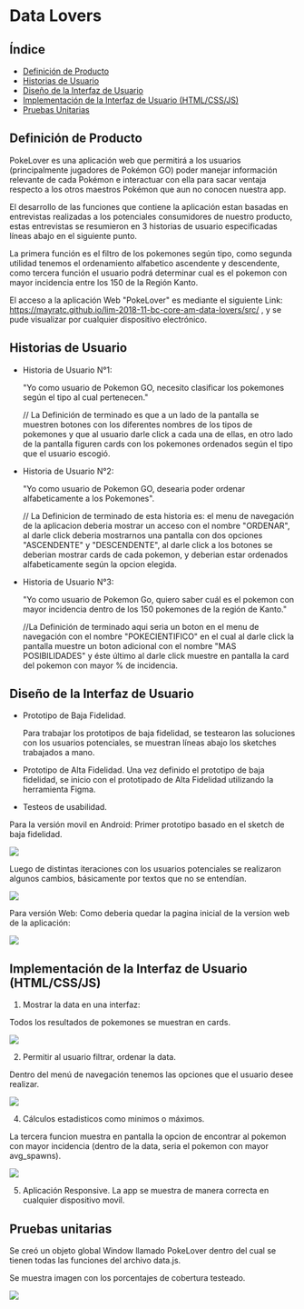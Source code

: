 # Data Lovers

## Índice

* [Definición de Producto](#Definición-de-Producto)
* [Historias de Usuario](#Historias-de-Usuario)
* [Diseño de la Interfaz de Usuario](#Diseño-de-la-Interfaz-de-Usuario)
* [Implementación de la Interfaz de Usuario (HTML/CSS/JS)](#Implementación-de-la-Interfaz-de-Usuario-(HTML/CSS/JS))
* [Pruebas Unitarias](#Pruebas-Unitarias)

## Definición de Producto

PokeLover es una aplicación web que permitirá a los usuarios (principalmente jugadores de Pokémon GO) poder manejar información relevante de cada Pokémon e interactuar con ella para sacar ventaja respecto a los otros maestros Pokémon que aun no conocen nuestra app.

El desarrollo de las funciones que contiene la aplicación estan basadas en entrevistas realizadas a los potenciales consumidores de nuestro producto, estas entrevistas se resumieron en 3 historias de usuario especificadas líneas abajo en el siguiente punto.

La primera función es el filtro de los pokemones según tipo, como segunda utilidad tenemos el ordenamiento alfabetico ascendente y descendente, como tercera función el usuario podrá determinar cual es el pokemon con mayor incidencia entre los 150 de la Región Kanto.

El acceso a la aplicación Web "PokeLover" es mediante el siguiente Link: https://mayratc.github.io/lim-2018-11-bc-core-am-data-lovers/src/ , y se pude visualizar por cualquier dispositivo electrónico.

## Historias de Usuario
- Historia de Usuario N°1:

  "Yo como usuario de Pokemon GO, necesito clasificar los pokemones según el tipo al cual pertenecen."

  // La Definición de terminado es que a un lado de la pantalla se muestren botones con los diferentes nombres de los tipos de pokemones y que al usuario darle click a cada una de ellas, en otro lado de la pantalla figuren cards con los pokemones ordenados según el tipo que el usuario escogió.
- Historia de Usuario N°2:

  "Yo como usuario de Pokemon GO, desearia poder ordenar alfabeticamente a los Pokemones".

  // La Definicion de terminado de esta historia es: el menu de navegación de la aplicacion deberia mostrar un acceso con el nombre "ORDENAR", al darle click deberia mostrarnos una pantalla con dos opciones "ASCENDENTE" y "DESCENDENTE", al darle click a los botones se deberian mostrar cards de cada pokemon, y deberian estar ordenados alfabeticamente según la opcion elegida.

- Historia de Usuario N°3:

  "Yo como usuario de Pokemon Go, quiero saber cuál es el pokemon con mayor incidencia dentro de los 150 pokemones de la región de Kanto."

  //La Definición de terminado aqui seria un boton en el menu de navegación con el nombre "POKECIENTIFICO" en el cual al darle click la pantalla muestre un boton adicional con el nombre "MAS POSIBILIDADES" y éste último al darle click muestre en pantalla la card del pokemon con mayor % de incidencia.

## Diseño de la Interfaz de Usuario
- Prototipo de Baja Fidelidad.

  Para trabajar los prototipos de baja fidelidad, se testearon las soluciones con los usuarios potenciales, se muestran líneas abajo los sketches trabajados a mano.

- Prototipo de Alta Fidelidad.
  Una vez definido el prototipo de baja fidelidad, se inicio con el prototipado de Alta Fidelidad utilizando la herramienta Figma.

- Testeos de usabilidad.

Para la versión movil en Android: Primer prototipo basado en el sketch de baja fidelidad.

![](imgReadme/pokeAndroid.jpg)

Luego de distintas iteraciones con los usuarios potenciales se  realizaron algunos cambios, básicamente por textos que no se entendían.  

![](imgReadme/pokeAndroid2.jpg)

Para versión Web:
Como deberia quedar la pagina inicial de la version web de la aplicación:

![](imgReadme/pokeWeb.jpg)

## Implementación de la Interfaz de Usuario (HTML/CSS/JS)

1. Mostrar la data en una interfaz:

  Todos los resultados de pokemones se muestran en cards.

  ![](imgReadme/card.jpg)

2. Permitir al usuario filtrar, ordenar la data.

  Dentro del menú de navegación tenemos las opciones que el usuario desee realizar.

  ![](imgReadme/nav.jpg)

4. Cálculos estadisticos como minimos o máximos.

  La tercera funcion muestra en pantalla la opcion de encontrar al pokemon con mayor incidencia (dentro de la data, seria el pokemon con mayor avg_spawns).

  ![](imgReadme/inside.jpg)

5. Aplicación Responsive.
  La app se muestra de manera correcta en cualquier dispositivo movil.

## Pruebas unitarias
Se creó un objeto global Window llamado PokeLover dentro del cual se tienen todas las funciones del archivo data.js.

Se muestra imagen con los porcentajes de cobertura testeado.

![](imgReadme/testing.jpg)